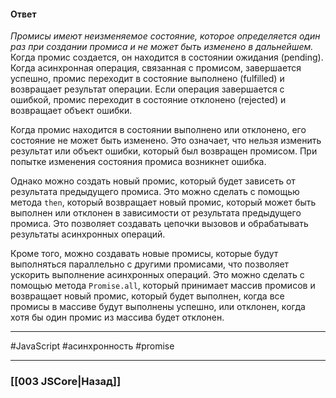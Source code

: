 #### Ответ

*Промисы имеют неизменяемое состояние, которое определяется один раз при создании промиса и не может быть изменено в дальнейшем.* Когда промис создается, он находится в состоянии ожидания (pending). Когда асинхронная операция, связанная с промисом, завершается успешно, промис переходит в состояние выполнено (fulfilled) и возвращает результат операции. Если операция завершается с ошибкой, промис переходит в состояние отклонено (rejected) и возвращает объект ошибки.

Когда промис находится в состоянии выполнено или отклонено, его состояние не может быть изменено. Это означает, что нельзя изменить результат или объект ошибки, который был возвращен промисом. При попытке изменения состояния промиса возникнет ошибка.

Однако можно создать новый промис, который будет зависеть от результата предыдущего промиса. Это можно сделать с помощью метода `then`, который возвращает новый промис, который может быть выполнен или отклонен в зависимости от результата предыдущего промиса. Это позволяет создавать цепочки вызовов и обрабатывать результаты асинхронных операций.

Кроме того, можно создавать новые промисы, которые будут выполняться параллельно с другими промисами, что позволяет ускорить выполнение асинхронных операций. Это можно сделать с помощью метода `Promise.all`, который принимает массив промисов и возвращает новый промис, который будет выполнен, когда все промисы в массиве будут выполнены успешно, или отклонен, когда хотя бы один промис из массива будет отклонен.

___
 #JavaScript #асинхронность #promise 

___

### [[003 JSCore|Назад]]